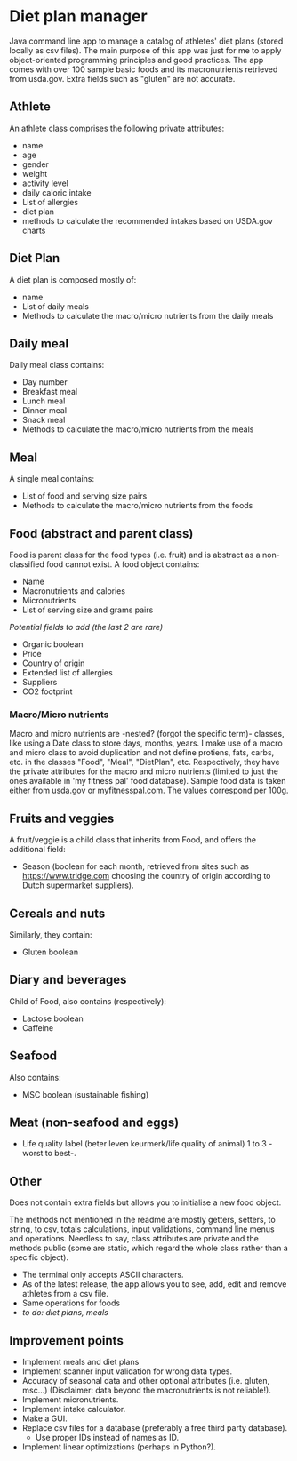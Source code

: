 # Diet plan manager

Java command line app to manage a catalog of athletes' diet plans (stored locally as csv files). The main purpose of this app was just for me
to apply object-oriented programming principles and good practices.
The app comes with over 100 sample basic foods and its macronutrients retrieved from usda.gov.
Extra fields such as "gluten" are not accurate.

## Athlete

An athlete class comprises the following private attributes:

* name
* age
* gender
* weight
* activity level
* daily caloric intake
* List of allergies
* diet plan
* methods to calculate the recommended intakes based on USDA.gov charts

## Diet Plan

A diet plan is composed mostly of:

* name
* List of daily meals
* Methods to calculate the macro/micro nutrients from the daily meals

## Daily meal

Daily meal class contains:

* Day number
* Breakfast meal
* Lunch meal
* Dinner meal
* Snack meal
* Methods to calculate the macro/micro nutrients from the meals

## Meal

A single meal contains:
* List of food and serving size pairs
* Methods to calculate the macro/micro nutrients from the foods

## Food (abstract and parent class)
Food is parent class for the food types (i.e. fruit) and is abstract as a non-classified food cannot exist.
A food object contains:
* Name
* Macronutrients and calories
* Micronutrients
* List of serving size and grams pairs

*Potential fields to add (the last 2 are rare)*

* Organic boolean
* Price
* Country of origin
* Extended list of allergies
* Suppliers
* CO2 footprint

### Macro/Micro nutrients

Macro and micro nutrients are -nested? (forgot the specific term)- classes, like using a Date class to store days,
months, years. I make use of a macro and micro class to avoid duplication and not define protiens, fats, carbs, etc. in
the classes "Food", "Meal", "DietPlan", etc. Respectively, they have the private attributes for the macro and
micro nutrients (limited to just the ones available in 'my fitness pal' food database). Sample food data is taken either
from usda.gov or myfitnesspal.com. The values correspond per 100g.

## Fruits and veggies
A fruit/veggie is a child class that inherits from Food, and offers the additional field:
* Season (boolean for each month, retrieved from sites such as https://www.tridge.com choosing the country of origin according to Dutch supermarket suppliers).

## Cereals and nuts
Similarly, they contain:
* Gluten boolean

## Diary and beverages
Child of Food, also contains (respectively):
* Lactose boolean
* Caffeine

## Seafood
Also contains:
* MSC boolean (sustainable fishing)

## Meat (non-seafood and eggs)
* Life quality label (beter leven keurmerk/life quality of animal) 1 to 3 -worst to best-.

## Other
Does not contain extra fields but allows you to initialise a new food object.

The methods not mentioned in the readme are mostly getters, setters, to string, to csv, totals calculations, input validations, command line menus and operations. Needless to say, class attributes are private and the methods public (some are static, which regard the whole class rather than a specific object).
* The terminal only accepts ASCII characters.
* As of the latest release, the app allows you to see, add, edit and remove athletes from a csv file.
* Same operations for foods
* *to do: diet plans, meals*

## Improvement points
* Implement meals and diet plans
* Implement scanner input validation for wrong data types.
* Accuracy of seasonal data and other optional attributes (i.e. gluten, msc...) (Disclaimer: data beyond the macronutrients is not reliable!).
* Implement micronutrients.
* Implement intake calculator.
* Make a GUI.
* Replace csv files for a database (preferably a free third party database).
    * Use proper IDs instead of names as ID.
* Implement linear optimizations (perhaps in Python?).
